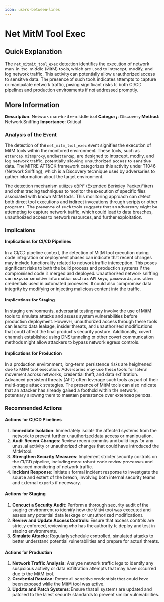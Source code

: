 ```yaml
---
icon: users-between-lines
---
```


# Net MitM Tool Exec

## Quick Explanation

The `net_mitmit_tool_exec` detection identifies the execution of network man-in-the-middle (MitM) tools, which are used to intercept, modify, and log network traffic. This activity can potentially allow unauthorized access to sensitive data. The presence of such tools indicates attempts to capture or manipulate network traffic, posing significant risks to both CI/CD pipelines and production environments if not addressed promptly.

## More Information

**Description**: Network man-in-the-middle tool **Category**: Discovery **Method**: Network Sniffing **Importance**: Critical

### Analysis of the Event

The detection of the `net_mitm_tool_exec` event signifies the execution of MitM tools within the monitored environment. These tools, such as `ettercap`, `mitmproxy`, and`bettercap`, are designed to intercept, modify, and log network traffic, potentially allowing unauthorized access to sensitive data. The MITRE ATT\&CK framework categorizes this activity under T1046 (Network Sniffing), which is a Discovery technique used by adversaries to gather information about the target environment.

The detection mechanism utilizes eBPF (Extended Berkeley Packet Filter) and other tracing techniques to monitor the execution of specific files associated with known MitM tools. This monitoring approach can detect both direct tool executions and indirect invocations through scripts or other programs. The presence of such tools suggests that an adversary might be attempting to capture network traffic, which could lead to data breaches, unauthorized access to network resources, and further exploitation.

### Implications

#### Implications for CI/CD Pipelines

In a CI/CD pipeline context, the detection of MitM tool execution during code integration or deployment phases can indicate that recent changes may include functionality related to network traffic interception. This poses significant risks to both the build process and production systems if the compromised code is merged and deployed. Unauthorized network sniffing can expose sensitive information such as API keys, passwords, and other credentials used in automated processes. It could also compromise data integrity by modifying or injecting malicious content into the traffic.

#### Implications for Staging

In staging environments, adversarial testing may involve the use of MitM tools to simulate attacks and assess system vulnerabilities before production deployment. However, unauthorized access through these tools can lead to data leakage, insider threats, and unauthorized modifications that could affect the final product's security posture. Additionally, covert channels established using DNS tunneling or other covert communication methods might allow attackers to bypass network egress controls.

#### Implications for Production

In a production environment, long-term persistence risks are heightened due to MitM tool execution. Adversaries may use these tools for lateral movement across networks, credential theft, and data exfiltration. Advanced persistent threats (APT) often leverage such tools as part of their multi-stage attack strategies. The presence of MitM tools can also indicate that an attacker has already gained a foothold within the network, potentially allowing them to maintain persistence over extended periods.

### Recommended Actions

#### Actions for CI/CD Pipelines

1. **Immediate Isolation**: Immediately isolate the affected systems from the network to prevent further unauthorized data access or manipulation.
2. **Audit Recent Changes**: Review recent commits and build logs for any unusual activity or unauthorized changes that could have introduced the MitM tool.
3. **Strengthen Security Measures**: Implement stricter security controls on the CI/CD pipeline, including more robust code review processes and enhanced monitoring of network traffic.
4. **Incident Response**: Initiate a formal incident response to investigate the source and extent of the breach, involving both internal security teams and external experts if necessary.

#### Actions for Staging

1. **Conduct a Security Audit**: Perform a thorough security audit of the staging environment to identify how the MitM tool was executed and assess any potential data leakage or unauthorized modifications.
2. **Review and Update Access Controls**: Ensure that access controls are strictly enforced, reviewing who has the authority to deploy and test in staging environments.
3. **Simulate Attacks**: Regularly schedule controlled, simulated attacks to better understand potential vulnerabilities and prepare for actual threats.

#### Actions for Production

1. **Network Traffic Analysis**: Analyze network traffic logs to identify any suspicious activity or data exfiltration attempts that may have occurred due to the MitM tool.
2. **Credential Rotation**: Rotate all sensitive credentials that could have been exposed while the MitM tool was active.
3. **Update and Patch Systems**: Ensure that all systems are updated and patched to the latest security standards to prevent similar vulnerabilities.
